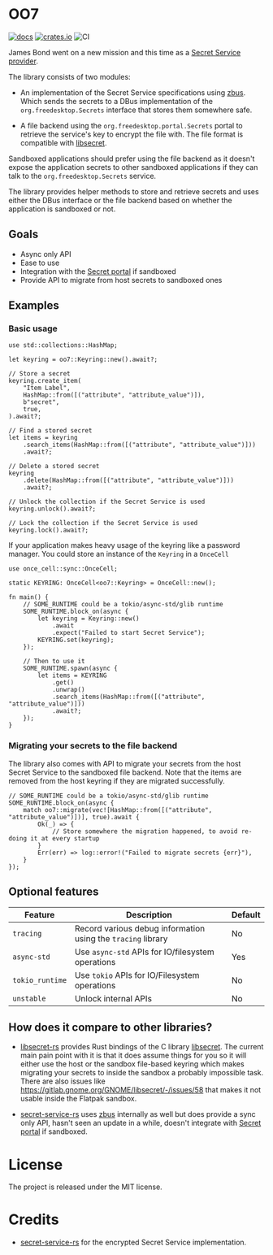 # OO7

[![docs](https://docs.rs/oo7/badge.svg)](https://docs.rs/oo7/) [![crates.io](https://img.shields.io/crates/v/oo7)](https://crates.io/crates/oo7) ![CI](https://github.com/bilelmoussaoui/oo7/workflows/CI/badge.svg)

James Bond went on a new mission and this time as a [Secret Service provider](https://specifications.freedesktop.org/secret-service/latest/).

The library consists of two modules:

- An implementation of the Secret Service specifications using [zbus](https://lib.rs/zbus). Which sends the secrets to a DBus implementation of the `org.freedesktop.Secrets` interface that stores them somewhere safe.

- A file backend using the `org.freedesktop.portal.Secrets` portal to retrieve the service's key to encrypt the file with.
The file format is compatible with [libsecret](https://gitlab.gnome.org/GNOME/libsecret/).

Sandboxed applications should prefer using the file backend as it doesn't expose the application secrets to other sandboxed applications if they can talk to the `org.freedesktop.Secrets` service.

The library provides helper methods to store and retrieve secrets and uses either the DBus interface or the file backend based on whether the application is sandboxed or not.

## Goals

- Async only API
- Ease to use
- Integration with the [Secret portal](https://flatpak.github.io/xdg-desktop-portal/#gdbus-org.freedesktop.portal.Secret) if sandboxed
- Provide API to migrate from host secrets to sandboxed ones


## Examples

### Basic usage

```rust,ignore
use std::collections::HashMap;

let keyring = oo7::Keyring::new().await?;

// Store a secret
keyring.create_item(
    "Item Label",
    HashMap::from([("attribute", "attribute_value")]),
    b"secret",
    true,
).await?;

// Find a stored secret
let items = keyring
    .search_items(HashMap::from([("attribute", "attribute_value")]))
    .await?;

// Delete a stored secret
keyring
    .delete(HashMap::from([("attribute", "attribute_value")]))
    .await?;

// Unlock the collection if the Secret Service is used
keyring.unlock().await?;

// Lock the collection if the Secret Service is used
keyring.lock().await?;
```

If your application makes heavy usage of the keyring like a password manager. You could store an instance of the `Keyring` in a `OnceCell`

```rust,ignore
use once_cell::sync::OnceCell;

static KEYRING: OnceCell<oo7::Keyring> = OnceCell::new();

fn main() {
    // SOME_RUNTIME could be a tokio/async-std/glib runtime
    SOME_RUNTIME.block_on(async {
        let keyring = Keyring::new()
            .await
            .expect("Failed to start Secret Service");
        KEYRING.set(keyring);
    });

    // Then to use it
    SOME_RUNTIME.spawn(async {
        let items = KEYRING
            .get()
            .unwrap()
            .search_items(HashMap::from([("attribute", "attribute_value")]))
            .await?;
    });
}
```

### Migrating your secrets to the file backend

The library also comes with API to migrate your secrets from the host Secret Service to the sandboxed file backend. Note that the items are removed from the host keyring if they are migrated successfully.

```rust,ignore
// SOME_RUNTIME could be a tokio/async-std/glib runtime
SOME_RUNTIME.block_on(async {
    match oo7::migrate(vec![HashMap::from([("attribute", "attribute_value")])], true).await {
        Ok(_) => {
            // Store somewhere the migration happened, to avoid re-doing it at every startup
        }
        Err(err) => log::error!("Failed to migrate secrets {err}"),
    }
});
```

## Optional features

| Feature | Description | Default |
| ---     | ----------- | ------ |
| `tracing` | Record various debug information using the `tracing` library | No |
| `async-std` | Use `async-std` APIs for IO/filesystem operations | Yes |
| `tokio_runtime` | Use `tokio` APIs for IO/Filesystem operations | No |
| `unstable` | Unlock internal APIs | No |

## How does it compare to other libraries?

- [libsecret-rs](https://gitlab.gnome.org/World/Rust/libsecret-rs) provides Rust bindings of the C library [libsecret](https://gitlab.gnome.org/GNOME/libsecret/). The current main pain point with it is that
it does assume things for you so it will either use the host or the sandbox file-based keyring which makes migrating your secrets
to inside the sandbox a probably impossible task. There are also issues like <https://gitlab.gnome.org/GNOME/libsecret/-/issues/58>
that makes it not usable inside the Flatpak sandbox.

- [secret-service-rs](https://github.com/hwchen/secret-service-rs/) uses [zbus](https://lib.rs/zbus) internally as well but does provide a sync only API, hasn't seen an update in a while, doesn't integrate with [Secret portal](https://flatpak.github.io/xdg-desktop-portal/#gdbus-org.freedesktop.portal.Secret) if sandboxed.

# License

The project is released under the MIT license.

# Credits

- [secret-service-rs](https://github.com/hwchen/secret-service-rs/) for the encrypted Secret Service implementation.
